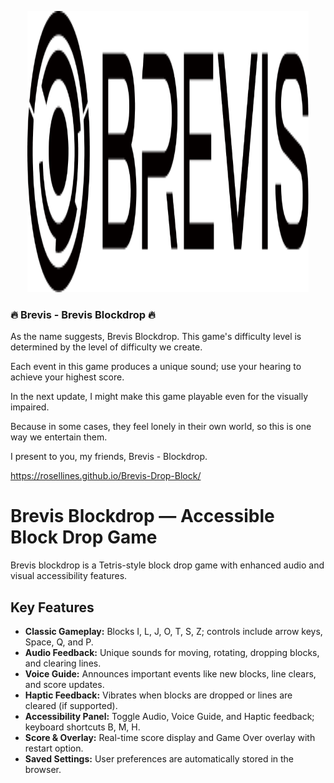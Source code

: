<p align="center">
  <img src="logo1.png" width="450" height="450"/>
</p>

### 🔥 Brevis - Brevis Blockdrop 🔥 
As the name suggests, Brevis Blockdrop.
This game's difficulty level is determined by the level of difficulty we create.

Each event in this game produces a unique sound; use your hearing to achieve your highest score.

In the next update, I might make this game playable even for the visually impaired.

Because in some cases, they feel lonely in their own world, so this is one way we entertain them.

I present to you, my friends, Brevis - Blockdrop.

https://rosellines.github.io/Brevis-Drop-Block/


# Brevis Blockdrop — Accessible Block Drop Game

Brevis blockdrop is a Tetris-style block drop game with enhanced audio and visual accessibility features.

## Key Features

- **Classic Gameplay:** Blocks I, L, J, O, T, S, Z; controls include arrow keys, Space, Q, and P.
- **Audio Feedback:** Unique sounds for moving, rotating, dropping blocks, and clearing lines.
- **Voice Guide:** Announces important events like new blocks, line clears, and score updates.
- **Haptic Feedback:** Vibrates when blocks are dropped or lines are cleared (if supported).
- **Accessibility Panel:** Toggle Audio, Voice Guide, and Haptic feedback; keyboard shortcuts B, M, H.
- **Score & Overlay:** Real-time score display and Game Over overlay with restart option.
- **Saved Settings:** User preferences are automatically stored in the browser.

